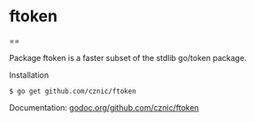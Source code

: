 # ftoken

==

Package ftoken is a faster subset of the stdlib go/token package.

Installation

    $ go get github.com/cznic/ftoken

Documentation: [godoc.org/github.com/cznic/ftoken](http://godoc.org/github.com/cznic/ftoken)

